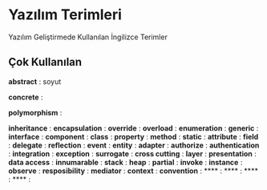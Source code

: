 
# Yazılım Terimleri

Yazılım Geliştirmede Kullanılan İngilizce Terimler

## Çok Kullanılan

**abstract** : soyut

**concrete** : 

**polymorphism** : 

**inheritance** : 
**encapsulation** : 
**override** : 
**overload** : 
**enumeration** : 
**generic** : 
**interface** : 
**component** : 
**class** : 
**property** : 
**method** : 
**static** : 
**attribute** : 
**field** : 
**delegate** : 
**reflection** : 
**event** : 
**entity** : 
**adapter** : 
**authorize** : 
**authentication** : 
**integration** : 
**exception** : 
**surrogate** : 
**cross cutting** : 
**layer** : 
**presentation** : 
**data access** : 
**innumarable** : 
**stack** : 
**heap** : 
**partial** : 
**invoke** : 
**instance** : 
**observe** : 
**resposibility** : 
**mediator** : 
**context** : 
**convention** : 
**** : 
**** : 
**** : 
**** : 
